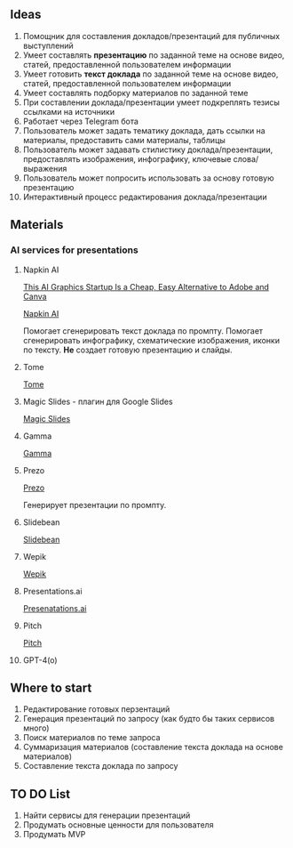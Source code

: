 ## Ideas
1. Помощник для составления докладов/презентаций для публичных выступлений
2. Умеет составлять **презентацию** по заданной теме на основе видео, статей, предоставленной пользователем информации
3. Умеет готовить **текст доклада** по заданной теме на основе видео, статей, предоставленной пользователем информации
4. Умеет составлять подборку материалов по заданной теме
5. При составлении доклада/презентации умеет подкреплять тезисы ссылками на источники
6. Работает через Telegram бота
7. Пользователь может задать тематику доклада, дать ссылки на материалы, предоставить сами материалы, таблицы
8. Пользователь может задавать стилистику доклада/презентации, предоставлять изображения, инфографику, ключевые слова/выражения
9. Пользователь может попросить использовать за основу готовую презентацию
10. Интерактивный процесс редактирования доклада/презентации

## Materials

### AI services for presentations

1. Napkin AI

   [This AI Graphics Startup Is a Cheap, Easy Alternative to Adobe and Canva](https://www.cnet.com/tech/services-and-software/this-ai-graphics-startup-is-a-cheap-easy-alternative-to-adobe-and-canva/)

   [Napkin AI](https://www.napkin.ai/)

   Помогает сгенерировать текст доклада по промпту. Помогает сгенерировать инфографику, схематические изображения, иконки по тексту. **Не** создает готовую презентацию и слайды.

2. Tome

   [Tome](https://tome.app/)

3. Magic Slides - плагин для Google Slides

   [Magic Slides](https://workspace.google.com/marketplace/app/magicslides_app_gpt_for_slides/371894645570)

4. Gamma

   [Gamma](https://gamma.app/?ref=theresanaiforthat)


5. Prezo

   [Prezo](https://prezo.ai/)

   Генерирует презентации по промпту.

6. Slidebean

   [Slidebean](https://slidebean.com/)
7. Wepik

   [Wepik](https://wepik.com/)
8. Presentations.ai

   [Presenatations.ai](https://www.presentations.ai/)
9. Pitch

   [Pitch](https://pitch.com/)
10. GPT-4(o)

## Where to start

1. Редактирование готовых перзентаций
2. Генерация презентаций по запросу (как будто бы таких сервисов много)
3. Поиск материалов по теме запроса
4. Суммаризация материалов (составление текста доклада на основе материалов)
5. Составление текста доклада по запросу

## TO DO List
1. Найти сервисы для генерации презентаций
2. Продумать основные ценности для пользователя
3. Продумать MVP